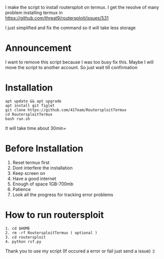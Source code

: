 I make the script to install routersploit on termux.
I get the resolve of many problem installing termux in 
https://github.com/threat9/routersploit/issues/531

I just simplified and fix the command so it will take less storage

# Announcement

I want to remove this script because I was too busy fix this.
Maybe I will move the script to another account. So just wait till confirmation

# Installation

```
apt update && apt upgrade
apt install git figlet
git clone https://github.com/41Team/RoutersploitTermux
cd RoutersploitTermux
bash run.sh
```

It will take time about 30min+

# Before Installation

1. Reset termux first
2. Dont interfere the installation
3. Keep screen on
4. Have a good internet
5. Enough of space 1GB-700mb
6. Patience
7. Look all the progress for tracking error problems

# How to run routersploit

```
1. cd $HOME
2. rm -rf RoutersploitTermux ( optional )
3. cd routersploit
4. python rsf.py
```

Thank you to use my script (If occured a error or fail just send a issue) :)
